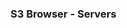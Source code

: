 ### S3 Browser - Servers

<script type="module" src="/web_components/js/elements/ui/WebC__S3_Browser__Servers.mjs"></script>

<webc-s3-browser-servers ></webc-s3-browser-servers>
